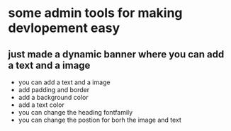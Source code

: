 # some admin tools for making devlopement easy

## just made a dynamic banner where you can add a text and a image

- you can add a text and a image
- add padding and border
- add a background color
- add a text color
- you can change the heading fontfamily
- you can change the postion for borh the image and text
